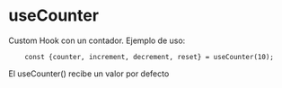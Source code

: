 # useCounter

Custom Hook con un contador.
Ejemplo de uso:

```
    const {counter, increment, decrement, reset} = useCounter(10);
```

El useCounter() recibe un valor por defecto